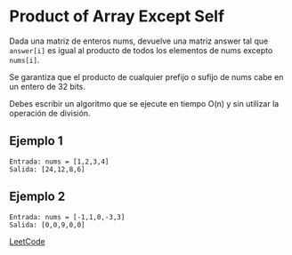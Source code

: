 # Product of Array Except Self

Dada una matriz de enteros nums, devuelve una matriz answer tal que `answer[i]` es igual al producto de todos los elementos de nums excepto `nums[i]`.

Se garantiza que el producto de cualquier prefijo o sufijo de nums cabe en un entero de 32 bits.

Debes escribir un algoritmo que se ejecute en tiempo O(n) y sin utilizar la operación de división.

## Ejemplo 1

```text
Entrada: nums = [1,2,3,4]
Salida: [24,12,8,6]
```

## Ejemplo 2

```text
Entrada: nums = [-1,1,0,-3,3]
Salida: [0,0,9,0,0]
```

[LeetCode](https://leetcode.com/problems/product-of-array-except-self/)
